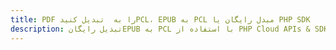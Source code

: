 ---title: PDF را به  تبدیل کنیدPCL، EPUB به PCL مبدل رایگان یا PHP SDKdescription: تبدیل رایگانEPUB به PCL با استفاده از PHP Cloud APIs & SDK همچنین اسناد PDF را در Cloud ایجاد، ویرایش و رندر کنید.---